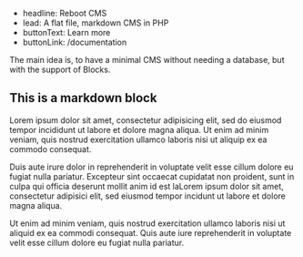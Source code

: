 <!-- block: jumbotron -->
<!-- fields -->

- headline: Reboot CMS
- lead: A flat file, markdown CMS in PHP
- buttonText: Learn more
- buttonLink: /documentation

<!-- markdown -->

The main idea is, to have a minimal CMS without needing a database, but with the support
of Blocks.

<!-- block: markdown -->

## This is a markdown block

Lorem ipsum dolor sit amet, consectetur adipisicing elit, sed do eiusmod 
tempor incididunt ut labore et dolore magna aliqua. Ut enim ad minim veniam, 
quis nostrud exercitation ullamco laboris nisi ut aliquip ex ea 
commodo consequat. 

Duis aute irure dolor in reprehenderit in voluptate velit esse cillum 
dolore eu fugiat nulla pariatur. Excepteur sint occaecat cupidatat non 
proident, sunt in culpa qui officia deserunt mollit anim id est laLorem 
ipsum dolor sit amet, consectetur adipisici elit, sed eiusmod tempor 
incidunt ut labore et dolore magna aliqua. 

Ut enim ad minim veniam, quis nostrud exercitation ullamco laboris 
nisi ut aliquid ex ea commodi consequat. Quis aute iure reprehenderit 
in voluptate velit esse cillum dolore eu fugiat nulla pariatur.